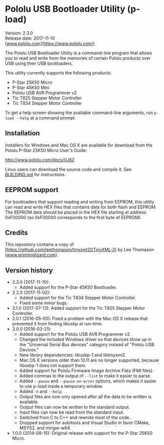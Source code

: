 # Pololu USB Bootloader Utility (p-load)

Version: 2.3.0<br/>
Release date: 2017-11-10<br/>
[www.pololu.com](https://www.pololu.com/)

The Pololu USB Bootloader Utility is a command-line program that
allows you to read and write from the memories of certain Pololu
products over USB using their USB bootloaders.

This utility currently supports the following products:

  * P-Star 25K50 Micro
  * P-Star 45K50 Mini
  * Pololu USB AVR Programmer v2
  * Tic T825 Stepper Motor Controller
  * Tic T834 Stepper Motor Controller

To get a help screen showing the available command-line arguments,
run `p-load --help` at a command prompt.


## Installation

Installers for Windows and Mac OS X are available for download from the Pololu
P-Star 25K50 Micro User's Guide:

  http://www.pololu.com/docs/0J62

Linux users can download the source code and compile it.  See
[BUILDING.md](BUILDING.md) for instructions.

## EEPROM support

For bootloaders that support reading and writing from EEPROM, this utility can
read and write HEX files that contains data for both flash and EEPROM.  The
EEPROM data should be placed in the HEX file starting at address 0xF00000 (so
0xF00000 corresponds to the first byte of EEPROM).

## Credits

This repository contains a copy of [https://github.com/leethomason/tinyxml2](TinyXML-2)
by Lee Thomason (www.grinninglizard.com).

## Version history

* 2.3.0 (2017-11-10):
  * Added support for the P-Star 45K50 Bootloader.
* 2.2.0 (2017-11-02):
  * Added support for the Tic T834 Stepper Motor Controller.
  * Fixed some minor bugs.
* 2.1.0 (2017-07-13): Added support for the Tic T825 Stepper Motor Controller.
* 2.0.1 (2016-05-05): Fixed a problem with the Mac OS X release that prevented
  it from finding libusbp at run-time.
* 2.0.0 (2016-03-21):
    * Added support for the Pololu USB AVR Programmer v2.
    * Changed the included Windows driver so that devices show up in the
      "Universal Serial Bus devices" category instead of "Pololu USB Devices."
    * New library dependencies: libusbp-1 and libtinyxml2.
    * Mac OS X versions older than 10.11 are no longer supported, because
      libusbp-1 does not support them.
    * Added support for Pololu Firmware Image Archive Files (FMI files).
    * Added commas to the output of `--list` to make it easier to parse.
    * Added `--pause` and `--pause-on-error` options, which makes it easier
      to use p-load inside a temporary window.
    * Added `-h` and `--help`.
    * Output files are now only opened after all the data to be written is available.
    * Output files can now be written to the standard output.
    * Input files can now be read from the standard input.
    * Switched from C to C++ and rewrote most of the code.
    * Dropped support for autotools and Visual Studio in favor CMake,
      MSYS2, and mingw-w64.
* 1.0.0 (2014-08-15): Original release with support for the P-Star 25K50 Micro.

